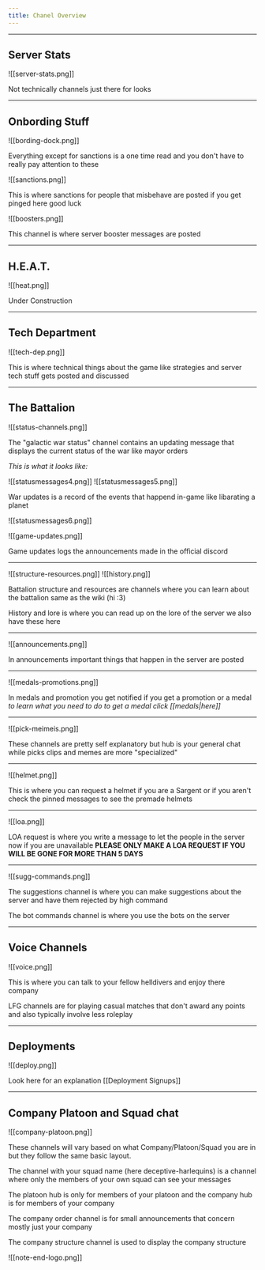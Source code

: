 ```yaml
---
title: Chanel Overview
---
```

***
## Server Stats

![[server-stats.png]]

Not technically channels just there for looks
***
## Onbording Stuff

![[bording-dock.png]]

Everything except for sanctions is a one time read and you don't have to really pay attention to these 

![[sanctions.png]]

This is where sanctions for people that misbehave are posted if you get pinged here good luck

![[boosters.png]]

This channel is where server booster messages are posted

***

## H.E.A.T.

![[heat.png]]

Under Construction

***

## Tech Department

![[tech-dep.png]]

This is where technical things about the game like strategies and server tech stuff gets posted and discussed 

***
## The Battalion

![[status-channels.png]]

The "galactic war status" channel contains an updating message that displays the current status of the war like mayor orders

*This is what it looks like:*

![[statusmessages4.png]]
![[statusmessages5.png]]

War updates is a record of the events that happend in-game like libarating a planet

![[statusmessages6.png]]

![[game-updates.png]]

Game updates logs the announcements made in the official discord

***

![[structure-resources.png]]
![[history.png]]

Battalion structure and resources are channels where you can learn about the battalion same as the wiki (hi :3)

History and lore is where you can read up on the lore of the server we also have these here

***

![[announcements.png]]

In announcements important things that happen in the server are posted

***

![[medals-promotions.png]]

In medals and promotion you get notified if you get a promotion or a medal 
*to learn what you need to do to get a medal click [[medals|here]]*

***

![[pick-meimeis.png]]

These channels are pretty self explanatory but hub is your general chat while picks clips and memes are more "specialized"

***

![[helmet.png]]

This is where you can request a helmet if you are a Sargent or if you aren't check the pinned messages to see the premade helmets

***

![[loa.png]]

LOA request is where you write a message to let the people in the server now if you are unavailable **PLEASE ONLY MAKE A LOA REQUEST IF YOU WILL BE GONE FOR MORE THAN 5 DAYS**

***

![[sugg-commands.png]]

The suggestions channel is where you can make suggestions about the server and have them rejected by high command

The bot commands channel is where you use the bots on the server

***

## Voice Channels

![[voice.png]]

This is where you can talk to your fellow helldivers and enjoy there company

LFG channels are for playing casual matches that don't award any points and also typically involve less roleplay

***
## Deployments

![[deploy.png]]

Look here for an explanation [[Deployment Signups]]

***

## Company Platoon and Squad chat

![[company-platoon.png]]

These channels will vary based on what Company/Platoon/Squad you are in but they follow the same basic layout. 

The channel with your squad name (here deceptive-harlequins) is a channel where only the members of your own squad can see your messages

The platoon hub is only for members of your platoon and the company hub is for members of your company

The company order channel is for small announcements that concern mostly just your company

The company structure channel is used to display the company structure

![[note-end-logo.png]]